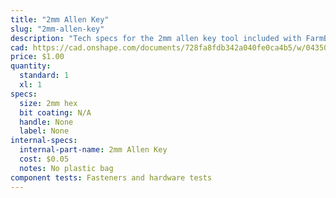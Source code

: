```yaml
---
title: "2mm Allen Key"
slug: "2mm-allen-key"
description: "Tech specs for the 2mm allen key tool included with FarmBot Genesis. Visit [our shop](http://shop.farm.bot) to purchase parts."
cad: https://cad.onshape.com/documents/728fa8fdb342a040fe0ca4b5/w/0435033a7c78b02e71d0f721/e/18e761572bb1b5327e3e7374?configuration=List_1YbCkEGuphXQdz%3DDefault&renderMode=0&uiState=6255dde646b4a5023f0af00d
price: $1.00
quantity:
  standard: 1
  xl: 1
specs:
  size: 2mm hex
  bit coating: N/A
  handle: None
  label: None
internal-specs:
  internal-part-name: 2mm Allen Key
  cost: $0.05
  notes: No plastic bag
component tests: Fasteners and hardware tests
---
```

